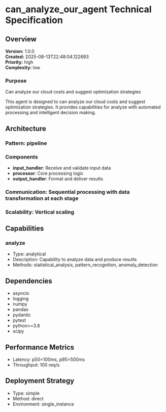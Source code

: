 # can_analyze_our_agent Technical Specification

## Overview
**Version:** 1.0.0  
**Created:** 2025-08-13T22:48:04.122693  
**Priority:** high  
**Complexity:** low  

### Purpose
Can analyze our cloud costs and suggest optimization strategies

This agent is designed to can analyze our cloud costs and suggest optimization strategies. It provides capabilities for analyze with automated processing and intelligent decision making.

## Architecture

### Pattern: pipeline

### Components
- **input_handler**: Receive and validate input data
- **processor**: Core processing logic
- **output_handler**: Format and deliver results

### Communication: Sequential processing with data transformation at each stage
### Scalability: Vertical scaling

## Capabilities
### analyze
- Type: analytical
- Description: Capability to analyze data and produce results
- Methods: statistical_analysis, pattern_recognition, anomaly_detection

## Dependencies
- asyncio
- logging
- numpy
- pandas
- pydantic
- pytest
- python>=3.8
- scipy

## Performance Metrics
- Latency: p50=100ms, p95=500ms
- Throughput: 100 req/s

## Deployment Strategy
- Type: simple
- Method: direct
- Environment: single_instance
